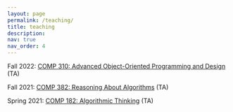 ```yaml
---
layout: page
permalink: /teaching/
title: teaching
description:
nav: true
nav_order: 4
---
```

Fall 2022:
<a href="https://courses.rice.edu/courses/courses/!SWKSCAT.cat?p_action=COURSE&p_term=202310&p_crn=14624">COMP 310: Advanced Object-Oriented Programming and Design</a> (TA)

Fall 2021:
<a href="https://courses.rice.edu/courses/courses/!SWKSCAT.cat?p_action=COURSE&p_term=202210&p_crn=11307">COMP 382: Reasoning About Algorithms</a> (TA)

Spring 2021:
<a href="https://courses.rice.edu/courses/courses/!SWKSCAT.cat?p_action=COURSE&p_term=202120&p_crn=20244">COMP 182: Algorithmic Thinking</a> (TA)
